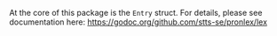 At the core of this package is the `Entry` struct. For details, please see documentation here: https://godoc.org/github.com/stts-se/pronlex/lex
